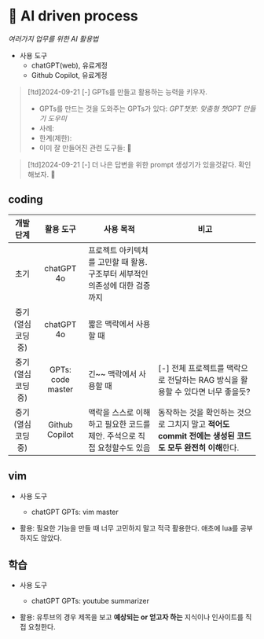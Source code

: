 # 󰏢  AI driven process

  _여러가지 업무를 위한 AI 활용법_


- 사용 도구
  - chatGPT(web), 유료계정
  - Github Copilot, 유료계정


> [!td]2024-09-21
> [-] GPTs를 만들고 활용하는 능력을 키우자.
>  - GPTs를 만드는 것을 도와주는 GPTs가 있다: _GPT챗봇: 맞춤형 챗GPT 만들기 도우미_
>  - 사례:
>  - 한계(제한):
>  - 이미 잘 만들어진 관련 도구들:
>  󱞪


> [!td]2024-09-21
> [-] 더 나은 답변을 위한 prompt 생성기가 있을것같다. 확인해보자.
>  󱞪


## coding

|     개발 단계     |     활용 도구     | 사용 목적                                                                    | 비고                                                                                                   |
|:-----------------:|:-----------------:|------------------------------------------------------------------------------|--------------------------------------------------------------------------------------------------------|
|       초기        |    chatGPT 4o     | 프로젝트 아키텍쳐를 고민할 때 활용. 구조부터 세부적인 의존성에 대한 검증까지 |                                                                                                        |
| 중기(열심 코딩중) |    chatGPT 4o     | 짧은 맥락에서 사용할 때                                                      |                                                                                                        |
| 중기(열심 코딩중) | GPTs: code master | 긴~~ 맥락에서 사용할 때                                                      | [-] 전체 프로젝트를 맥락으로 전달하는 RAG 방식을 활용할 수 있다면 너무 좋을듯?                         |
| 중기(열심 코딩중) |  Github Copilot   | 맥락을 스스로 이해하고 필요한 코드를 제안. 주석으로 직접 요청할수도 있음     | 동작하는 것을 확인하는 것으로 그치지 말고 **적어도 commit 전에는 생성된 코드도 모두 완전히 이해**한다. |

## vim

- 사용 도구
  - chatGPT GPTs: vim master

- 활용:
  필요한 기능을 만들 때 너무 고민하지 말고 적극 활용한다. 애초에 lua를 공부하지도 않았다.


## 학습

- 사용 도구
  - chatGPT GPTs: youtube summarizer


- 활용:
  유투브의 경우 제목을 보고 **예상되는 or 얻고자 하는** 지식이나 인사이트를 직접 요청한다.
